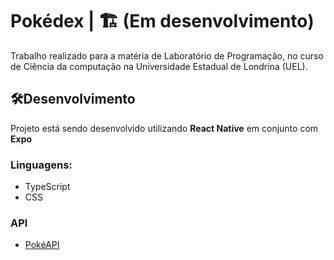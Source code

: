 # Pokédex | 🏗️ (Em desenvolvimento)

Trabalho realizado para a matéria de Laboratório de Programação, no curso de Ciência da computação na Universidade Estadual de Londrina (UEL).

##  🛠Desenvolvimento
Projeto está sendo desenvolvido utilizando **React Native** em conjunto com **Expo**

### Linguagens:
- TypeScript
- CSS

### API
- [PokéAPI](https://pokeapi.co/docs/v2)
